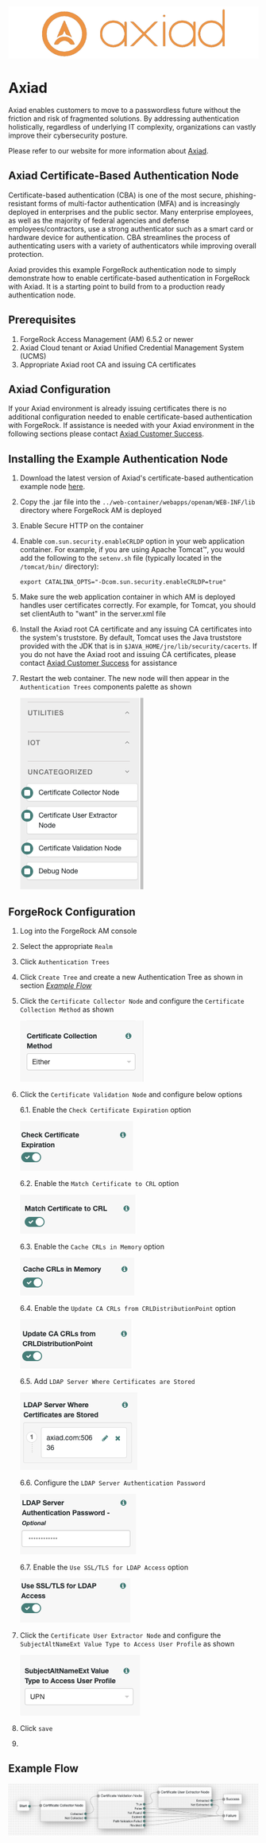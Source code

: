 ![Axiad logo](images/axiad_logo.png)

# Axiad

Axiad enables customers to move to a passwordless future without the friction and risk of fragmented solutions. By addressing authentication holistically, regardless of underlying IT complexity, organizations can vastly improve their cybersecurity posture.

Please refer to our website for more information about [Axiad](https://www.axiad.com/).

## Axiad Certificate-Based Authentication Node

Certificate-based authentication (CBA) is one of the most secure, phishing-resistant forms of multi-factor authentication (MFA) and is increasingly deployed in enterprises and the public sector. Many enterprise employees, as well as the majority of federal agencies and defense employees/contractors, use a strong authenticator such as a smart card or hardware device for authentication. CBA streamlines the process of authenticating users with a variety of authenticators while improving overall protection.

Axiad provides this example ForgeRock authentication node to simply demonstrate how to enable certificate-based authentication in ForgeRock with Axiad. It is a starting point to build from to a production ready authentication node.

## Prerequisites

1. ForgeRock Access Management (AM) 6.5.2 or newer
1. Axiad Cloud tenant or Axiad Unified Credential Management System (UCMS)
1. Appropriate Axiad root CA and issuing CA certificates

## Axiad Configuration

If your Axiad environment is already issuing certificates there is no additional configuration needed to enable certificate-based authentication with ForgeRock. If assistance is needed with your Axiad environment in the following sections please contact [Axiad Customer Success](mailto:customer.success@axiad.com).

## Installing the Example Authentication Node

1. Download the latest version of Axiad's certificate-based authentication example node [here](https://github.com/ForgeRock/axiad/tree/main/CBA/jar/).
2. Copy the .jar file into the `../web-container/webapps/openam/WEB-INF/lib` directory where ForgeRock AM is deployed
3. Enable Secure HTTP on the container
4. Enable `com.sun.security.enableCRLDP` option in your web application container. For example, if you are using Apache Tomcat™, you would add the following to the `setenv.sh` file (typically located in the `/tomcat/bin/` directory):
    ```
    export CATALINA_OPTS="-Dcom.sun.security.enableCRLDP=true"
    ```
5. Make sure the web application container in which AM is deployed handles user certificates correctly. For example, for Tomcat, you should set clientAuth to "want" in the server.xml file
6. Install the Axiad root CA certificate and any issuing CA certificates into the system's truststore. By default, Tomcat uses the Java truststore provided with the JDK that is in `$JAVA_HOME/jre/lib/security/cacerts`. If you do not have the Axiad root and issuing CA certificates, please contact [Axiad Customer Success](mailto:customer.success@axiad.com) for assistance
7. Restart the web container. The new node will then appear in the `Authentication Trees` components palette as shown

    ![Component Palette](images/component_palette.png)

## ForgeRock Configuration

1. Log into the ForgeRock AM console
2. Select the appropriate `Realm`
3. Click `Authentication Trees`
4. Click `Create Tree` and create a new Authentication Tree as shown in section <a href="#Example-Flow">_Example Flow_</a>
5. Click the `Certificate Collector Node` and configure the `Certificate Collection Method` as shown

   ![Certification_collection_method](images/certificate_collector_node/certification_collection_method.png)

6. Click the `Certificate Validation Node` and configure below options

   6.1. Enable the `Check Certificate Expiration` option

     ![Check_Certificate_Expiration](images/certificate_validation_node/check_certificate_expiration.png)
   
   6.2. Enable the `Match Certificate to CRL` option

     ![Match_Certificate_to_CRL](images/certificate_validation_node/match_certificate_to_crl.png)

   6.3. Enable the `Cache CRLs in Memory` option

     ![Cache_CRLs_in_Memory](images/certificate_validation_node/cache_crls_in_memory.png)

   6.4. Enable the `Update CA CRLs from CRLDistributionPoint` option

    ![Update_CA_CRLs_from_CRLDistributionPoint](images/certificate_validation_node/update_ca_crls_from_crldistributionpoint.png)

   6.5. Add `LDAP Server Where Certificates are Stored`

    ![LDAP_Server_Where_Certificates_are_Stored](images/certificate_validation_node/ldap_server_where_certificates_are_stored.png)

   6.6. Configure the `LDAP Server Authentication Password`

    ![LDAP_Server_Password](images/certificate_validation_node/ldap_server_password.png)

   6.7. Enable the `Use SSL/TLS for LDAP Access` option

    ![Use SSL](images/certificate_validation_node/use_ssl.png)

5. Click the `Certificate User Extractor Node` and configure the `SubjectAltNameExt Value Type to Access User Profile` as shown

    ![certificate_user_extractor_node](images/certificate_user_extractor_node/certificate_collection_method.png)
   
6. Click `save`
7. 
## Example Flow

 ![Certificate_Flow](./images/certificate_flow.png)

